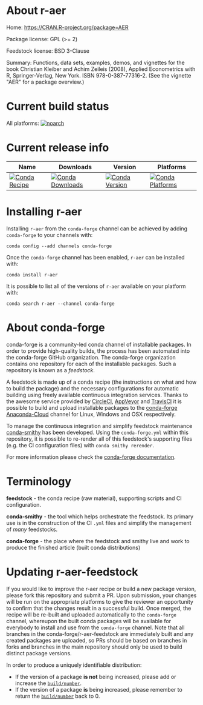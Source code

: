 About r-aer
===========

Home: https://CRAN.R-project.org/package=AER

Package license: GPL (>= 2)

Feedstock license: BSD 3-Clause

Summary: Functions, data sets, examples, demos, and vignettes for the book Christian Kleiber
and Achim Zeileis (2008), Applied Econometrics with R, Springer-Verlag, New York.
ISBN 978-0-387-77316-2. (See the vignette "AER" for a package overview.)




Current build status
====================

All platforms:
[![noarch](https://img.shields.io/circleci/project/github/conda-forge/r-aer-feedstock/master.svg?label=noarch)](https://circleci.com/gh/conda-forge/r-aer-feedstock)

Current release info
====================

| Name | Downloads | Version | Platforms |
| --- | --- | --- | --- |
| [![Conda Recipe](https://img.shields.io/badge/recipe-r--aer-green.svg)](https://anaconda.org/conda-forge/r-aer) | [![Conda Downloads](https://img.shields.io/conda/dn/conda-forge/r-aer.svg)](https://anaconda.org/conda-forge/r-aer) | [![Conda Version](https://img.shields.io/conda/vn/conda-forge/r-aer.svg)](https://anaconda.org/conda-forge/r-aer) | [![Conda Platforms](https://img.shields.io/conda/pn/conda-forge/r-aer.svg)](https://anaconda.org/conda-forge/r-aer) |

Installing r-aer
================

Installing `r-aer` from the `conda-forge` channel can be achieved by adding `conda-forge` to your channels with:

```
conda config --add channels conda-forge
```

Once the `conda-forge` channel has been enabled, `r-aer` can be installed with:

```
conda install r-aer
```

It is possible to list all of the versions of `r-aer` available on your platform with:

```
conda search r-aer --channel conda-forge
```


About conda-forge
=================

conda-forge is a community-led conda channel of installable packages.
In order to provide high-quality builds, the process has been automated into the
conda-forge GitHub organization. The conda-forge organization contains one repository
for each of the installable packages. Such a repository is known as a *feedstock*.

A feedstock is made up of a conda recipe (the instructions on what and how to build
the package) and the necessary configurations for automatic building using freely
available continuous integration services. Thanks to the awesome service provided by
[CircleCI](https://circleci.com/), [AppVeyor](https://www.appveyor.com/)
and [TravisCI](https://travis-ci.org/) it is possible to build and upload installable
packages to the [conda-forge](https://anaconda.org/conda-forge)
[Anaconda-Cloud](https://anaconda.org/) channel for Linux, Windows and OSX respectively.

To manage the continuous integration and simplify feedstock maintenance
[conda-smithy](https://github.com/conda-forge/conda-smithy) has been developed.
Using the ``conda-forge.yml`` within this repository, it is possible to re-render all of
this feedstock's supporting files (e.g. the CI configuration files) with ``conda smithy rerender``.

For more information please check the [conda-forge documentation](https://conda-forge.org/docs/).

Terminology
===========

**feedstock** - the conda recipe (raw material), supporting scripts and CI configuration.

**conda-smithy** - the tool which helps orchestrate the feedstock.
                   Its primary use is in the construction of the CI ``.yml`` files
                   and simplify the management of *many* feedstocks.

**conda-forge** - the place where the feedstock and smithy live and work to
                  produce the finished article (built conda distributions)


Updating r-aer-feedstock
========================

If you would like to improve the r-aer recipe or build a new
package version, please fork this repository and submit a PR. Upon submission,
your changes will be run on the appropriate platforms to give the reviewer an
opportunity to confirm that the changes result in a successful build. Once
merged, the recipe will be re-built and uploaded automatically to the
`conda-forge` channel, whereupon the built conda packages will be available for
everybody to install and use from the `conda-forge` channel.
Note that all branches in the conda-forge/r-aer-feedstock are
immediately built and any created packages are uploaded, so PRs should be based
on branches in forks and branches in the main repository should only be used to
build distinct package versions.

In order to produce a uniquely identifiable distribution:
 * If the version of a package **is not** being increased, please add or increase
   the [``build/number``](https://conda.io/docs/user-guide/tasks/build-packages/define-metadata.html#build-number-and-string).
 * If the version of a package **is** being increased, please remember to return
   the [``build/number``](https://conda.io/docs/user-guide/tasks/build-packages/define-metadata.html#build-number-and-string)
   back to 0.
